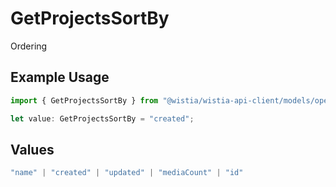 # GetProjectsSortBy

Ordering

## Example Usage

```typescript
import { GetProjectsSortBy } from "@wistia/wistia-api-client/models/operations";

let value: GetProjectsSortBy = "created";
```

## Values

```typescript
"name" | "created" | "updated" | "mediaCount" | "id"
```